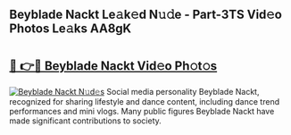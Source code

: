 ## Beyblade Nackt Le𝚊k𝚎d N𝚞𝚍e - Part-3TS Vid𝚎o Photos Le𝚊ks AA8gK

# <h2><a href="http://fb6fd2.evod.top/?m=Beyblade+Nackt">🔗 👉🔴 Beyblade Nackt Vid𝚎o Ph𝚘t𝚘s</a></h2>

[![Beyblade Nackt N𝚞d𝚎s](https://i.imgur.com/8V9OHl7.gif)](http://fb6fd2.evod.top/?m=Beyblade+Nackt)
Social media personality Beyblade Nackt, recognized for sharing lifestyle and dance content, including dance trend performances and mini vlogs. Many public figures Beyblade Nackt have made significant contributions to society. 
